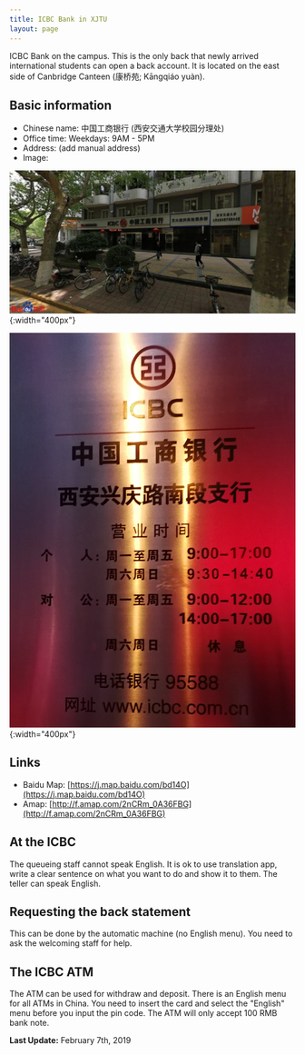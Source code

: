 ```yaml
---
title: ICBC Bank in XJTU
layout: page
---
```

ICBC Bank on the campus. This is the only back that newly arrived international students can open a back account. It is located on the east side of Canbridge Canteen (康桥苑; Kāngqiáo yuàn). 

## Basic information
* Chinese name: 中国工商银行 (西安交通大学校园分理处)
* Office time: Weekdays: 9AM - 5PM
* Address: (add manual address)
* Image: 

![The front of ICBC Bank](/assets/img/xjtu-icbc/icbc-front.jpg){:width="400px"}

![Office time](/assets/img/xjtu-icbc/office-time.jpg){:width="400px"}

## Links
* Baidu Map: [https://j.map.baidu.com/bd14O](https://j.map.baidu.com/bd14O)
* Amap: [http://f.amap.com/2nCRm_0A36FBG](http://f.amap.com/2nCRm_0A36FBG)

## At the ICBC
The queueing staff cannot speak English. It is ok to use translation app, write a clear sentence on what you want to do and show it to them. The teller can speak English.

## Requesting the back statement
This can be done by the automatic machine (no English menu). You need to ask the welcoming staff for help. 

## The ICBC ATM
The ATM can be used for withdraw and deposit. There is an English menu for all ATMs in China. You need to insert the card and select the "English" menu before you input the pin code. The ATM will only accept 100 RMB bank note. 

**Last Update:** February 7th, 2019

